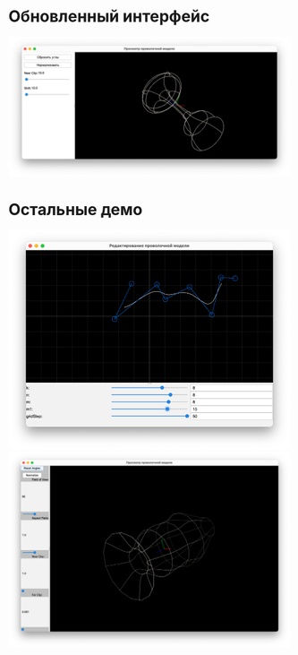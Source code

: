 # Обновленный интерфейс
![img.png](img.png)
# Остальные демо
![img.png](misc/img.png)
![img_1.png](misc/img_1.png)
